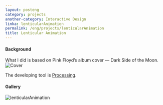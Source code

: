 ```yaml
---
layout: posteng
category: projects
another-category: Interactive Design
linka: lenticularAnimation
permalink: /eng/projects/lenticularAnimation
title: Lenticular Animation
---
```

#### Background
What I did is based on Pink Floyd’s album cover — Dark Side of the Moon.
![Cover](http://golancourses.net/2015/wp-content/uploads/2015/02/Dark_Side_of_the_Moon.png)


The developing tool is [Processing](https://processing.org).


#### Gallery

![lenticularAnimation](http://golancourses.net/2015/wp-content/uploads/2015/02/ezgif.com-maker.gif)